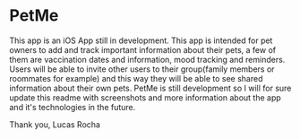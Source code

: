 # PetMe

This app is an iOS App still in development. This app is intended for pet owners to add and track important information about their pets, a few of them are vaccination dates and information, mood tracking and reminders. Users will be able to invite other users to their group(family members or roommates for example) and this way they will be able to see shared information about their own pets.
PetMe is still development so I will for sure update this readme with screenshots and more information about the app and it's technologies in the future.

Thank you,
Lucas Rocha
